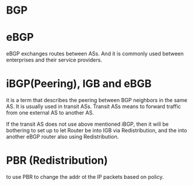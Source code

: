 # BGP

# eBGP

eBGP exchanges routes between ASs. And it is commonly used between enterprises and their service providers.

# iBGP(Peering), IGB and eBGB

it is a term that describes the peering between BGP neighbors in the same AS. It is usually used in transit ASs. Transit ASs means to forward traffic from one external AS to another AS. 

If the transit AS does not use above mentioned iBGP, then it will be bothering to set up to let Router be into IGB via Redistribution, and the into another eBGP router also using Redistribution.

# PBR (Redistribution)

to use PBR to change the addr ot the IP packets based on policy.

